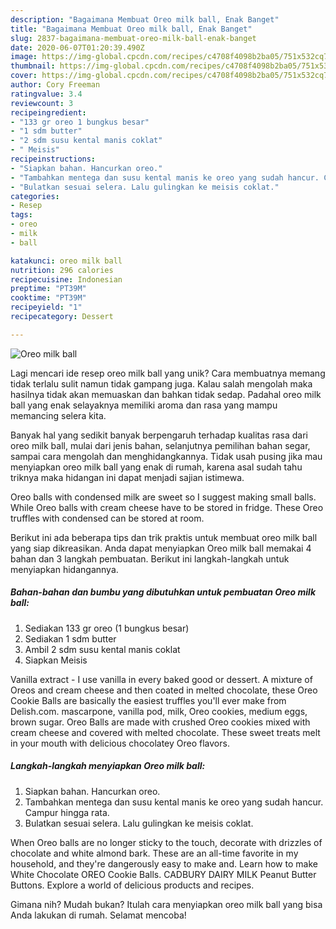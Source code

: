 ```yaml
---
description: "Bagaimana Membuat Oreo milk ball, Enak Banget"
title: "Bagaimana Membuat Oreo milk ball, Enak Banget"
slug: 2837-bagaimana-membuat-oreo-milk-ball-enak-banget
date: 2020-06-07T01:20:39.490Z
image: https://img-global.cpcdn.com/recipes/c4708f4098b2ba05/751x532cq70/oreo-milk-ball-foto-resep-utama.jpg
thumbnail: https://img-global.cpcdn.com/recipes/c4708f4098b2ba05/751x532cq70/oreo-milk-ball-foto-resep-utama.jpg
cover: https://img-global.cpcdn.com/recipes/c4708f4098b2ba05/751x532cq70/oreo-milk-ball-foto-resep-utama.jpg
author: Cory Freeman
ratingvalue: 3.4
reviewcount: 3
recipeingredient:
- "133 gr oreo 1 bungkus besar"
- "1 sdm butter"
- "2 sdm susu kental manis coklat"
- " Meisis"
recipeinstructions:
- "Siapkan bahan. Hancurkan oreo."
- "Tambahkan mentega dan susu kental manis ke oreo yang sudah hancur. Campur hingga rata."
- "Bulatkan sesuai selera. Lalu gulingkan ke meisis coklat."
categories:
- Resep
tags:
- oreo
- milk
- ball

katakunci: oreo milk ball 
nutrition: 296 calories
recipecuisine: Indonesian
preptime: "PT39M"
cooktime: "PT39M"
recipeyield: "1"
recipecategory: Dessert

---
```



![Oreo milk ball](https://img-global.cpcdn.com/recipes/c4708f4098b2ba05/751x532cq70/oreo-milk-ball-foto-resep-utama.jpg)

Lagi mencari ide resep oreo milk ball yang unik? Cara membuatnya memang tidak terlalu sulit namun tidak gampang juga. Kalau salah mengolah maka hasilnya tidak akan memuaskan dan bahkan tidak sedap. Padahal oreo milk ball yang enak selayaknya memiliki aroma dan rasa yang mampu memancing selera kita.

Banyak hal yang sedikit banyak berpengaruh terhadap kualitas rasa dari oreo milk ball, mulai dari jenis bahan, selanjutnya pemilihan bahan segar, sampai cara mengolah dan menghidangkannya. Tidak usah pusing jika mau menyiapkan oreo milk ball yang enak di rumah, karena asal sudah tahu triknya maka hidangan ini dapat menjadi sajian istimewa.

Oreo balls with condensed milk are sweet so I suggest making small balls. While Oreo balls with cream cheese have to be stored in fridge. These Oreo truffles with condensed can be stored at room.


Berikut ini ada beberapa tips dan trik praktis untuk membuat oreo milk ball yang siap dikreasikan. Anda dapat menyiapkan Oreo milk ball memakai 4 bahan dan 3 langkah pembuatan. Berikut ini langkah-langkah untuk menyiapkan hidangannya.

<!--inarticleads1-->

##### Bahan-bahan dan bumbu yang dibutuhkan untuk pembuatan Oreo milk ball:

1. Sediakan 133 gr oreo (1 bungkus besar)
1. Sediakan 1 sdm butter
1. Ambil 2 sdm susu kental manis coklat
1. Siapkan  Meisis


Vanilla extract - I use vanilla in every baked good or dessert. A mixture of Oreos and cream cheese and then coated in melted chocolate, these Oreo Cookie Balls are basically the easiest truffles you&#39;ll ever make from Delish.com. mascarpone, vanilla pod, milk, Oreo cookies, medium eggs, brown sugar. Oreo Balls are made with crushed Oreo cookies mixed with cream cheese and covered with melted chocolate. These sweet treats melt in your mouth with delicious chocolatey Oreo flavors. 

<!--inarticleads2-->

##### Langkah-langkah menyiapkan Oreo milk ball:

1. Siapkan bahan. Hancurkan oreo.
1. Tambahkan mentega dan susu kental manis ke oreo yang sudah hancur. Campur hingga rata.
1. Bulatkan sesuai selera. Lalu gulingkan ke meisis coklat.


When Oreo balls are no longer sticky to the touch, decorate with drizzles of chocolate and white almond bark. These are an all-time favorite in my household, and they&#39;re dangerously easy to make and. Learn how to make White Chocolate OREO Cookie Balls. CADBURY DAIRY MILK Peanut Butter Buttons. Explore a world of delicious products and recipes. 

Gimana nih? Mudah bukan? Itulah cara menyiapkan oreo milk ball yang bisa Anda lakukan di rumah. Selamat mencoba!
